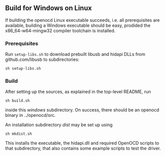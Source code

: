 ## Build for Windows on Linux

If building the openocd Linux executable succeeds,
i.e. all prerequisites are available,
building a Windows executable should be easy,
prodided the x86_64-w64-mingw32 compiler toolchain
is installed.

### Prerequisites

Run `setup-libs.sh` to download prebuilt libusb and hidapi DLLs from github.com/libusb
to subdirectories:

	sh setup-libs.sh

### Build

After setting up the sources, as explained in the top-level README, run

	sh build.sh

inside this _windows_ subdirectory.
On success, there should be an openocd binary in ../openocd/src.

An installation subdirectory _dist_ may be set up using

	sh mkdist.sh

This installs the executable, the hidapi.dll and required OpenOCD scripts
to that subdirectory, that also contains some example scripts to test the
driver.
